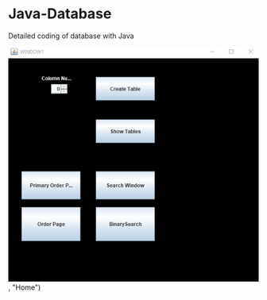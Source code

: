 # Java-Database
Detailed coding of database with Java

![alt text](https://raw.githubusercontent.com/Kilicceker/Java-Database/main/DataBaseProject/Images/1.png), "Home")
